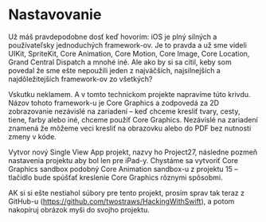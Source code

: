 # Nastavovanie

Už máš pravdepodobne dosť keď hovorím: iOS je plný silných a používateľsky jednoduchých framework-ov. Je to pravda a už sme videli UIKit, SpriteKit, Core Animation, Core Motion, Core Image, Core Location, Grand Central Dispatch a mnohé iné. Ale ako by si sa cítil, keby som povedal že sme ešte nepoužili jeden z najväčších, najsilnejších a najdôležitejších framework-ov zo všetkých?

Vskutku neklamem. A v tomto technickom projekte napravíme túto krivdu. Názov tohoto framework-u je Core Graphics a zodpovedá za 2D zobrazovanie nezávislé na zariadení – keď chceme kresliť tvary, cesty, tiene, farby alebo iné, chceme použíť Core Graphics. Nezávislé na zariadení znamená že môžeme veci kresliť na obrazovku alebo do PDF bez nutnosti zmeny v kóde.

Vytvor nový Single View App projekt, nazvy ho Project27, následne pozmeň nastavenia projektu aby bol len pre iPad-y. Chystáme sa vytvoriť Core Graphics sandbox podobný Core Animation sandbox-u z projektu 15 – tlačidlo bude spúšťať kreslenie Core Graphics rôznymi spôsobmi.

AK si si ešte nestiahol súbory pre tento projekt, prosím sprav tak teraz z GitHub-u (<https://github.com/twostraws/HackingWithSwift>), a potom nakopíruj obrázok myši do svojho projektu.
